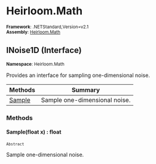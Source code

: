 # Heirloom.Math

<small>**Framework**: .NETStandard,Version=v2.1</small>  
<small>**Assembly**: [Heirloom.Math](../Heirloom.Math/Heirloom.Math.md)</small>  

## INoise1D (Interface)
<small>**Namespace**: Heirloom.Math</sub></small>  

Provides an interface for sampling one-dimensional noise.

| Methods             | Summary                       |
|---------------------|-------------------------------|
| [Sample](#SAMPB4A3) | Sample one-dimensional noise. |

### Methods

#### <a name="SAMPBBAB"></a> Sample(float x) : float
<small>`Abstract`</small>

Sample one-dimensional noise.


